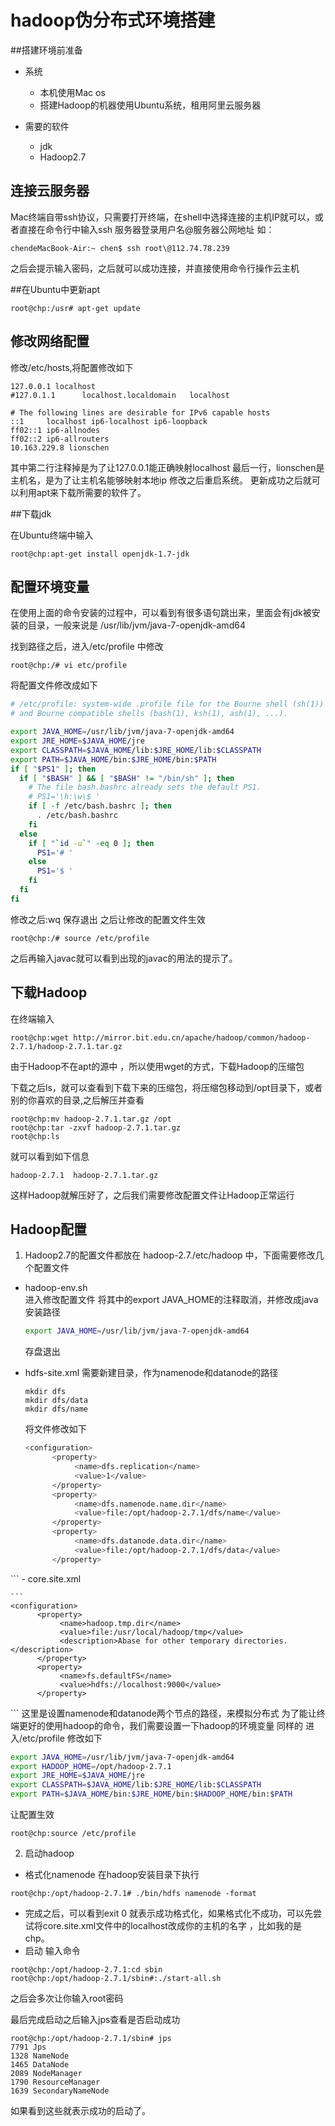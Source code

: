 # hadoop伪分布式环境搭建

##搭建环境前准备

- 系统

  - 本机使用Mac os
  - 搭建Hadoop的机器使用Ubuntu系统，租用阿里云服务器 
- 需要的软件
  - jdk
  - Hadoop2.7
  
## 连接云服务器
Mac终端自带ssh协议，只需要打开终端，在shell中选择连接的主机IP就可以，或者直接在命令行中输入ssh 服务器登录用户名@服务器公网地址
如：

```
chendeMacBook-Air:~ chen$ ssh root\@112.74.78.239 
```

之后会提示输入密码，之后就可以成功连接，并直接使用命令行操作云主机

##在Ubuntu中更新apt
```
root@chp:/usr# apt-get update

```

## 修改网络配置

修改/etc/hosts,将配置修改如下

```
127.0.0.1 localhost
#127.0.1.1      localhost.localdomain   localhost

# The following lines are desirable for IPv6 capable hosts
::1     localhost ip6-localhost ip6-loopback
ff02::1 ip6-allnodes
ff02::2 ip6-allrouters
10.163.229.8 lionschen
```
其中第二行注释掉是为了让127.0.0.1能正确映射localhost
最后一行，lionschen是主机名，是为了让主机名能够映射本地ip
修改之后重启系统。
更新成功之后就可以利用apt来下载所需要的软件了。

##下载jdk

在Ubuntu终端中输入
```
root@chp:apt-get install openjdk-1.7-jdk 
```
## 配置环境变量

在使用上面的命令安装的过程中，可以看到有很多语句跳出来，里面会有jdk被安装的目录，一般来说是 /usr/lib/jvm/java-7-openjdk-amd64

找到路径之后，进入/etc/profile 中修改

```
root@chp:/# vi etc/profile
```
将配置文件修改成如下
``` sh
# /etc/profile: system-wide .profile file for the Bourne shell (sh(1))
# and Bourne compatible shells (bash(1), ksh(1), ash(1), ...).

export JAVA_HOME=/usr/lib/jvm/java-7-openjdk-amd64
export JRE_HOME=$JAVA_HOME/jre
export CLASSPATH=$JAVA_HOME/lib:$JRE_HOME/lib:$CLASSPATH
export PATH=$JAVA_HOME/bin:$JRE_HOME/bin:$PATH
if [ "$PS1" ]; then
  if [ "$BASH" ] && [ "$BASH" != "/bin/sh" ]; then
    # The file bash.bashrc already sets the default PS1.
    # PS1='\h:\w\$ '
    if [ -f /etc/bash.bashrc ]; then
      . /etc/bash.bashrc
    fi
  else
    if [ "`id -u`" -eq 0 ]; then
      PS1='# '
    else
      PS1='$ '
    fi
  fi
fi
```
修改之后:wq 保存退出
之后让修改的配置文件生效
```
root@chp:/# source /etc/profile
```
之后再输入javac就可以看到出现的javac的用法的提示了。

## 下载Hadoop 
在终端输入
```
root@chp:wget http://mirror.bit.edu.cn/apache/hadoop/common/hadoop-2.7.1/hadoop-2.7.1.tar.gz
```
由于Hadoop不在apt的源中 ，所以使用wget的方式，下载Hadoop的压缩包

下载之后ls，就可以查看到下载下来的压缩包，将压缩包移动到/opt目录下，或者别的你喜欢的目录,之后解压并查看
```
root@chp:mv hadoop-2.7.1.tar.gz /opt
root@chp:tar -zxvf hadoop-2.7.1.tar.gz 
root@chp:ls 
```
就可以看到如下信息
```
hadoop-2.7.1  hadoop-2.7.1.tar.gz
```
这样Hadoop就解压好了，之后我们需要修改配置文件让Hadoop正常运行

## Hadoop配置
1. Hadoop2.7的配置文件都放在 hadoop-2.7./etc/hadoop 中，下面需要修改几个配置文件 
  - hadoop-env.sh  
    进入修改配置文件
    将其中的export JAVA_HOME的注释取消，并修改成java安装路径
    
    ``` sh
    export JAVA_HOME=/usr/lib/jvm/java-7-openjdk-amd64
    
    ```
    存盘退出
    
  - hdfs-site.xml
    需要新建目录，作为namenode和datanode的路径
    
    ```
    mkdir dfs
    mkdir dfs/data
    mkdir dfs/name
    ```
   
    将文件修改如下
    
    ``` sh
    <configuration>
          <property>
               <name>dfs.replication</name>
               <value>1</value>
          </property>
          <property>
               <name>dfs.namenode.name.dir</name>
               <value>file:/opt/hadoop-2.7.1/dfs/name</value>
          </property>
          <property>
               <name>dfs.datanode.data.dir</name>
               <value>file:/opt/hadoop-2.7.1/dfs/data</value>
          </property>
  </configuration>
    ```
  - core.site.xml 

    ```
    <configuration>
          <property>
               <name>hadoop.tmp.dir</name>
               <value>file:/usr/local/hadoop/tmp</value>
               <description>Abase for other temporary directories.</description>
          </property>
          <property>
               <name>fs.defaultFS</name>
               <value>hdfs://localhost:9000</value>
          </property>
  </configuration>
    ```
    这里是设置namenode和datanode两个节点的路径，来模拟分布式
  为了能让终端更好的使用hadoop的命令，我们需要设置一下hadoop的环境变量
  同样的 进入/etc/profile
  修改如下
  
  ``` sh
  export JAVA_HOME=/usr/lib/jvm/java-7-openjdk-amd64
  export HADOOP_HOME=/opt/hadoop-2.7.1
  export JRE_HOME=$JAVA_HOME/jre
  export CLASSPATH=$JAVA_HOME/lib:$JRE_HOME/lib:$CLASSPATH
  export PATH=$JAVA_HOME/bin:$JRE_HOME/bin:$HADOOP_HOME/bin:$PATH
  ```
  
  让配置生效
  
  ```
  root@chp:source /etc/profile
  ```
2. 启动hadoop 
  - 格式化namenode
  在hadoop安装目录下执行
  
  ```
  root@chp:/opt/hadoop-2.7.1# ./bin/hdfs namenode -format
  ```
  - 完成之后，可以看到exit 0 就表示成功格式化，如果格式化不成功，可以先尝试将core.site.xml文件中的localhost改成你的主机的名字
  ，比如我的是chp。
  - 启动
  输入命令
  
  ```
  root@chp:/opt/hadoop-2.7.1:cd sbin
  root@chp:/opt/hadoop-2.7.1/sbin#:./start-all.sh
  ```
  之后会多次让你输入root密码
  
  最后完成启动之后输入jps查看是否启动成功
  
  ```
  root@chp:/opt/hadoop-2.7.1/sbin# jps
  7791 Jps
  1328 NameNode
  1465 DataNode
  2089 NodeManager
  1790 ResourceManager
  1639 SecondaryNameNode
  ```
  如果看到这些就表示成功的启动了。
